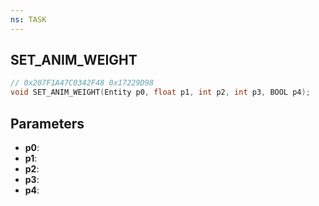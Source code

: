```yaml
---
ns: TASK
---
```

## SET_ANIM_WEIGHT

```c
// 0x207F1A47C0342F48 0x17229D98
void SET_ANIM_WEIGHT(Entity p0, float p1, int p2, int p3, BOOL p4);
```


## Parameters
* **p0**: 
* **p1**: 
* **p2**: 
* **p3**: 
* **p4**: 

